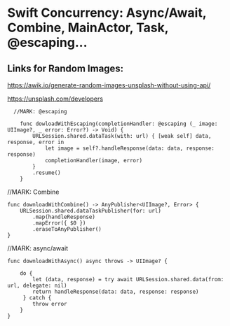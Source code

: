 Swift Concurrency: Async/Await, Combine, MainActor, Task, @escaping...
============

Links for Random Images: 
------------------------
https://awik.io/generate-random-images-unsplash-without-using-api/ 

https://unsplash.com/developers

````````````````````
  //MARK: @escaping

    func dowloadWithEscaping(completionHandler: @escaping (_ image: UIImage?, _ error: Error?) -> Void) {
        URLSession.shared.dataTask(with: url) { [weak self] data, response, error in
            let image = self?.handleResponse(data: data, response: response)
            completionHandler(image, error)
        }
        .resume()
    }
 ````````````````````

  //MARK: Combine

    func downloadWithCombine() -> AnyPublisher<UIImage?, Error> {
        URLSession.shared.dataTaskPublisher(for: url)
            .map(handleResponse)
            .mapError({ $0 })
            .eraseToAnyPublisher()
    }
    
  //MARK: async/await

    func downloadWithAsync() async throws -> UIImage? {
        
        do {
            let (data, response) = try await URLSession.shared.data(from: url, delegate: nil)
            return handleResponse(data: data, response: response)
         } catch {
            throw error
        }
    }
